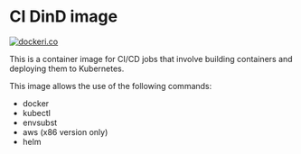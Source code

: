 # CI DinD image

[![dockeri.co](https://dockeri.co/image/moreillon/ci-dind)](https://hub.docker.com/r/moreillon/ci-dind)

This is a container image for CI/CD jobs that involve building containers and deploying them to Kubernetes.

This image allows the use of the following commands:

- docker
- kubectl
- envsubst
- aws (x86 version only)
- helm
